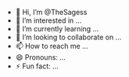 - 👋 Hi, I’m @TheSagess
- 👀 I’m interested in ...
- 🌱 I’m currently learning ...
- 💞️ I’m looking to collaborate on ...
- 📫 How to reach me ...
- 😄 Pronouns: ...
- ⚡ Fun fact: ...

<!---
TheSagess/TheSagess is a ✨ special ✨ repository because its `README.md` (this file) appears on your GitHub profile.
You can click the Preview link to take a look at your changes.
--->
